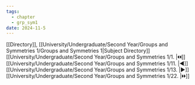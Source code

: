 ```yaml
---
tags:
  - chapter
  - grp_sym1
date: 2024-11-5
---
```

[[Directory]], [[University/Undergraduate/Second Year/Groups and Symmetries 1/Groups and Symmetries 1|Subject Directory]]
[[University/Undergraduate/Second Year/Groups and Symmetries 1/1. |🞀🞀]] [[University/Undergraduate/Second Year/Groups and Symmetries 1/11. |◀]] [[University/Undergraduate/Second Year/Groups and Symmetries 1/13. |▶]] [[University/Undergraduate/Second Year/Groups and Symmetries 1/22. |🞂🞂]]
# 
## 
### 